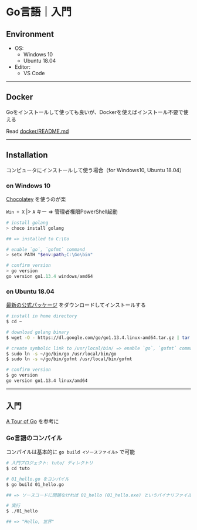 # Go言語｜入門

## Environment

- OS:
    - Windows 10
    - Ubuntu 18.04
- Editor:
    - VS Code

***

## Docker
Goをインストールして使っても良いが、Dockerを使えばインストール不要で使える

Read [docker/README.md](./docker/README.md)

***

## Installation

コンピュータにインストールして使う場合（for Windows10, Ubuntu 18.04）

### on Windows 10
[Chocolatey](https://chocolatey.org/) を使うのが楽

`Win + X` |> `A` キー => 管理者権限PowerShell起動

```powershell
# install golang
> choco install golang

## => installed to C:\Go

# enable `go`, `gofmt` command
> setx PATH "$env:path;C:\Go\bin"

# confirm version
> go version
go version go1.13.4 windows/amd64
```

### on Ubuntu 18.04
[最新の公式パッケージ](https://golang.org/dl/) をダウンロードしてインストールする

```bash
# install in home directory
$ cd ~

# download golang binary
$ wget -O - https://dl.google.com/go/go1.13.4.linux-amd64.tar.gz | tar zxvf -

# create symbolic link to /usr/local/bin/ => enable `go`, `gofmt` command
$ sudo ln -s ~/go/bin/go /usr/local/bin/go
$ sudo ln -s ~/go/bin/gofmt /usr/local/bin/gofmt

# confirm version
$ go version
go version go1.13.4 linux/amd64
```

***

## 入門

[A Tour of Go](https://go-tour-jp.appspot.com/list) を参考に

### Go言語のコンパイル
コンパイルは基本的に `go build <ソースファイル>` で可能

```bash
# 入門プロジェクト: tuto/ ディレクトリ
$ cd tuto

# 01_hello.go をコンパイル
$ go build 01_hello.go

## => ソースコードに問題なければ 01_hello (01_hello.exe) というバイナリファイルが生成される

# 実行
$ ./01_hello

## => "Hello, 世界"
```
